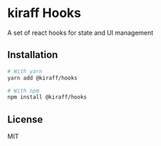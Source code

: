 # kiraff Hooks

A set of react hooks for state and UI management

## Installation

```bash
# With yarn
yarn add @kiraff/hooks

# With npm
npm install @kiraff/hooks
```

## License

MIT
